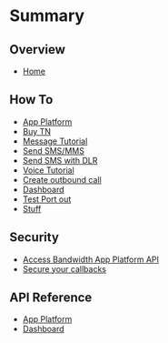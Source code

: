 # Summary

## Overview

* [Home](README.md)

## How To
* [App Platform](howto/aphowto.md)
 * [Buy TN](howto/buytn.md)
 * [Message Tutorial]()
  * [Send SMS/MMS](howto/sendSMSMMS.md)
  * [Send SMS with DLR](howto/smsDLR.md)
 * [Voice Tutorial]()
  * [Create outbound call](howto/outboundCall.md)
* [Dashboard](howto/dbhowto.md)
 * [Test Port out]()
 * [Stuff]()

## Security
* [Access Bandwidth App Platform API](security.md)
* [Secure your callbacks](callbackSecurity.md)

## API Reference
 * [App Platform](https://bandwidth.github.io/ap-docs/)
 * [Dashboard](https://test.dashboard.bandwidth.com/apidocs/)
